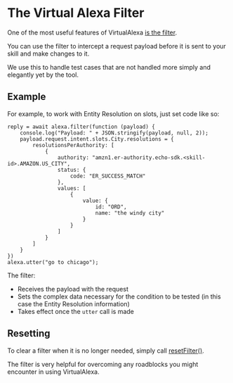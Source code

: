 # The Virtual Alexa Filter
One of the most useful features of VirtualAlexa [is the filter](https://bespoken.github.io/virtual-alexa/api/classes/virtualalexa.html#filter).

You can use the filter to intercept a request payload before it is sent to your skill and make changes to it.

We use this to handle test cases that are not handled more simply and elegantly yet by the tool.

## Example
For example, to work with Entity Resolution on slots, just set code like so:
```
reply = await alexa.filter(function (payload) {
    console.log("Payload: " + JSON.stringify(payload, null, 2));
    payload.request.intent.slots.City.resolutions = {
        resolutionsPerAuthority: [
            {
                authority: "amzn1.er-authority.echo-sdk.<skill-id>.AMAZON.US_CITY",
                status: {
                    code: "ER_SUCCESS_MATCH"
                },
                values: [
                    {
                        value: {
                            id: "ORD",
                            name: "the windy city"
                        }
                    }
                ]
            }
        ]
    }
})
alexa.utter("go to chicago");
```

The filter:
* Receives the payload with the request
* Sets the complex data necessary for the condition to be tested (in this case the Entity Resolution information)
* Takes effect once the `utter` call is made

## Resetting
To clear a filter when it is no longer needed, simply call [resetFilter()](https://bespoken.github.io/virtual-alexa/api/classes/virtualalexa.html#resetfilter).

The filter is very helpful for overcoming any roadblocks you might encounter in using VirtualAlexa.
